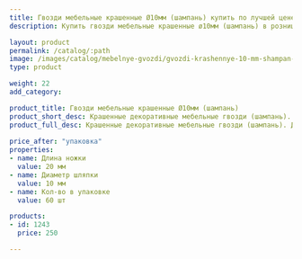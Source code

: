```yaml
---
title: Гвозди мебельные крашенные Ø10мм (шампань) купить по лучшей цене с доставкой - Поролоныч
description: Купить гвозди мебельные крашенные ø10мм (шампань) в розницу с доставкой по Москве в интернет-магазине Поролоныча.

layout: product
permalink: /catalog/:path
image: /images/catalog/mebelnye-gvozdi/gvozdi-krashennye-10-mm-shampan-01_1600w.jpg
type: product

weight: 22
add_category: 

product_title: Гвозди мебельные крашенные Ø10мм (шампань)
product_short_desc: Крашенные декоративные мебельные гвозди (шампань). Диаметр шляпки 10 мм, длина ножки 20 мм.
product_full_desc: Крашенные декоративные мебельные гвозди (шампань). Диаметр шляпки 10 мм, длина ножки 20 мм.
        
price_after: "упаковка"
properties:
- name: Длина ножки
  value: 20 мм
- name: Диаметр шляпки
  value: 10 мм
- name: Кол-во в упаковке
  value: 60 шт

products:
- id: 1243
  price: 250

---
```

